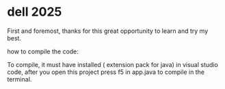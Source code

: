 # dell 2025
First and foremost, thanks for this great opportunity to learn and try my best.

how to compile the code:

To compile, it must have installed ( extension pack for java) in visual studio code, after you open this project press f5 in app.java to compile in the terminal.